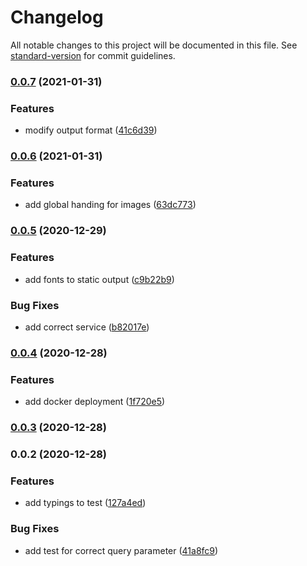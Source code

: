 # Changelog

All notable changes to this project will be documented in this file. See [standard-version](https://github.com/conventional-changelog/standard-version) for commit guidelines.

### [0.0.7](https://dev.azure.com/byte5-projects/Producer%20Cloud/_git/pc-image-server/branchCompare?baseVersion=GT0.0.6&targetVersion=GT0.0.7) (2021-01-31)


### Features

* modify output format ([41c6d39](https://dev.azure.com/byte5-projects/Producer%20Cloud/_git/pc-image-server/commit/41c6d39a8c773e8356ca8c4ba5811983cacb9b10))

### [0.0.6](https://dev.azure.com/byte5-projects/Producer%20Cloud/_git/pc-image-server/branchCompare?baseVersion=GT0.0.5&targetVersion=GT0.0.6) (2021-01-31)


### Features

* add global handing for images ([63dc773](https://dev.azure.com/byte5-projects/Producer%20Cloud/_git/pc-image-server/commit/63dc77373529c7ec70082ae98deec0258c98c78f))

### [0.0.5](https://dev.azure.com/byte5-projects/Producer%20Cloud/_git/pc-image-server/branchCompare?baseVersion=GT0.0.4&targetVersion=GT0.0.5) (2020-12-29)


### Features

* add fonts to static output ([c9b22b9](https://dev.azure.com/byte5-projects/Producer%20Cloud/_git/pc-image-server/commit/c9b22b90a29f8e057051e9fdd22f446eac6b4e70))


### Bug Fixes

* add correct service ([b82017e](https://dev.azure.com/byte5-projects/Producer%20Cloud/_git/pc-image-server/commit/b82017e1dabd3a8a208e8ce00bf0168bf5f64947))

### [0.0.4](https://dev.azure.com/byte5-projects/Producer%20Cloud/_git/pc-image-server/branchCompare?baseVersion=GT0.0.3&targetVersion=GT0.0.4) (2020-12-28)


### Features

* add docker deployment ([1f720e5](https://dev.azure.com/byte5-projects/Producer%20Cloud/_git/pc-image-server/commit/1f720e588eb63e491060c869bd91765f05766d44))

### [0.0.3](https://dev.azure.com/byte5-projects/Producer%20Cloud/_git/pc-image-server/branchCompare?baseVersion=GT0.0.2&targetVersion=GT0.0.3) (2020-12-28)

### 0.0.2 (2020-12-28)

### Features

- add typings to test ([127a4ed](https://dev.azure.com/byte5-projects/Producer%20Cloud/_git/pc-image-server/commit/127a4edd892b4b646a29379a670e15690f627260))

### Bug Fixes

- add test for correct query parameter ([41a8fc9](https://dev.azure.com/byte5-projects/Producer%20Cloud/_git/pc-image-server/commit/41a8fc955dc3fd19d9928331525968450f54aeb7))
